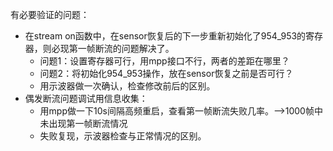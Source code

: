有必要验证的问题：

- 在stream on函数中，在sensor恢复后的下一步重新初始化了954_953的寄存器，则必现第一帧断流的问题解决了。
  - 问题1：设置寄存器可行，用mpp接口不行，两者的差距在哪里？
  - 问题2：将初始化954_953操作，放在sensor恢复之前是否可行？
  - 用示波器做一次确认，检查修改前后的区别。
- 偶发断流问题调试用信息收集：
  - 用mpp做一下10s间隔高频重启，查看第一帧断流失败几率。-->1000帧中未出现第一帧断流情况
  - 失败复现，示波器检查与正常情况的区别。
